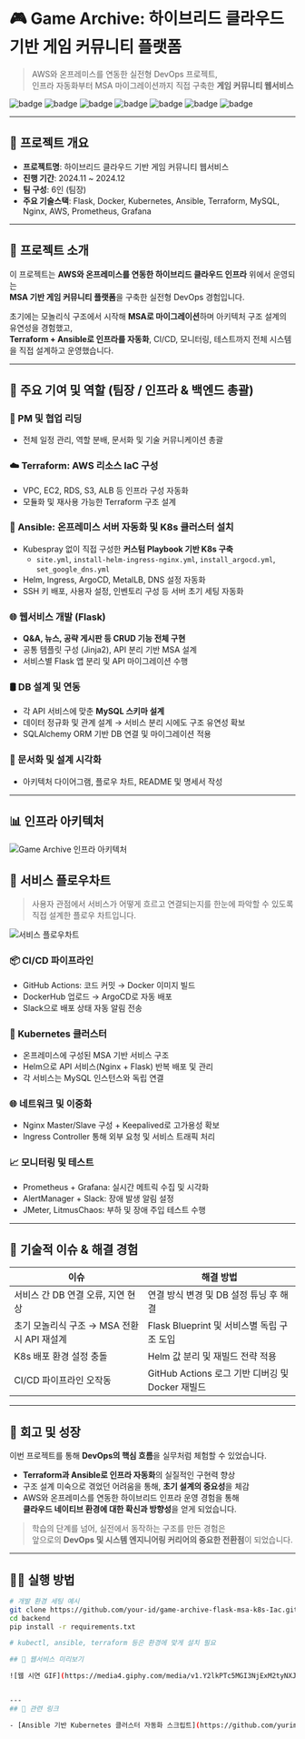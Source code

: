 # 🎮 Game Archive: 하이브리드 클라우드 기반 게임 커뮤니티 플랫폼

> AWS와 온프레미스를 연동한 실전형 DevOps 프로젝트,  
> 인프라 자동화부터 MSA 마이그레이션까지 직접 구축한 **게임 커뮤니티 웹서비스**

![badge](https://img.shields.io/badge/Platform-Hybrid_Cloud-orange)
![badge](https://img.shields.io/badge/Infra-AWS_+_OnPrem-lightgrey)
![badge](https://img.shields.io/badge/Automation-Terraform_·_Ansible-blue)
![badge](https://img.shields.io/badge/Backend-Flask-%23000000)
![badge](https://img.shields.io/badge/Orchestration-Kubernetes-%23326CE5)
![badge](https://img.shields.io/badge/CI/CD-GitHub_Actions_·_ArgoCD-green)
![badge](https://img.shields.io/badge/Monitoring-Prometheus_·_Grafana-red)

---

## 🧾 프로젝트 개요

- **프로젝트명**: 하이브리드 클라우드 기반 게임 커뮤니티 웹서비스  
- **진행 기간**: 2024.11 ~ 2024.12  
- **팀 구성**: 6인 (팀장)  
- **주요 기술스택**: Flask, Docker, Kubernetes, Ansible, Terraform, MySQL, Nginx, AWS, Prometheus, Grafana  

---

## 🧩 프로젝트 소개

이 프로젝트는 **AWS와 온프레미스를 연동한 하이브리드 클라우드 인프라** 위에서 운영되는  
**MSA 기반 게임 커뮤니티 플랫폼**을 구축한 실전형 DevOps 경험입니다.

초기에는 모놀리식 구조에서 시작해 **MSA로 마이그레이션**하며 아키텍처 구조 설계의 유연성을 경험했고,  
**Terraform + Ansible로 인프라를 자동화**, CI/CD, 모니터링, 테스트까지 전체 시스템을 직접 설계하고 운영했습니다.

---

## 🧰 주요 기여 및 역할 (팀장 / 인프라 & 백엔드 총괄)

### 🎯 PM 및 협업 리딩
- 전체 일정 관리, 역할 분배, 문서화 및 기술 커뮤니케이션 총괄

### ☁️ Terraform: AWS 리소스 IaC 구성
- VPC, EC2, RDS, S3, ALB 등 인프라 구성 자동화
- 모듈화 및 재사용 가능한 Terraform 구조 설계

### 🔧 Ansible: 온프레미스 서버 자동화 및 K8s 클러스터 설치
- Kubespray 없이 직접 구성한 **커스텀 Playbook 기반 K8s 구축**
    - `site.yml`, `install-helm-ingress-nginx.yml`, `install_argocd.yml`, `set_google_dns.yml`
- Helm, Ingress, ArgoCD, MetalLB, DNS 설정 자동화
- SSH 키 배포, 사용자 설정, 인벤토리 구성 등 서버 초기 세팅 자동화

### 🌐 웹서비스 개발 (Flask)
- **Q&A, 뉴스, 공략 게시판 등 CRUD 기능 전체 구현**
- 공통 템플릿 구성 (Jinja2), API 분리 기반 MSA 설계
- 서비스별 Flask 앱 분리 및 API 마이그레이션 수행

### 🛢️ DB 설계 및 연동
- 각 API 서비스에 맞춘 **MySQL 스키마 설계**
- 데이터 정규화 및 관계 설계 → 서비스 분리 시에도 구조 유연성 확보
- SQLAlchemy ORM 기반 DB 연결 및 마이그레이션 적용

### 📄 문서화 및 설계 시각화
- 아키텍처 다이어그램, 플로우 차트, README 및 명세서 작성

---

## 📊 인프라 아키텍처

![Game Archive 인프라 아키텍처](https://i.postimg.cc/d368skK5/team-archive-infrastructure-architecture.png)

## 🔄 서비스 플로우차트

> 사용자 관점에서 서비스가 어떻게 흐르고 연결되는지를 한눈에 파악할 수 있도록 직접 설계한 플로우 차트입니다.

![서비스 플로우차트](https://i.postimg.cc/qvS2vH9H/Team3-Flow-Chart-drawio-1.png)

### 📦 CI/CD 파이프라인
- GitHub Actions: 코드 커밋 → Docker 이미지 빌드
- DockerHub 업로드 → ArgoCD로 자동 배포
- Slack으로 배포 상태 자동 알림 전송

### 🧩 Kubernetes 클러스터
- 온프레미스에 구성된 MSA 기반 서비스 구조
- Helm으로 API 서비스(Nginx + Flask) 반복 배포 및 관리
- 각 서비스는 MySQL 인스턴스와 독립 연결

### 🌐 네트워크 및 이중화
- Nginx Master/Slave 구성 + Keepalived로 고가용성 확보
- Ingress Controller 통해 외부 요청 및 서비스 트래픽 처리

### 📈 모니터링 및 테스트
- Prometheus + Grafana: 실시간 메트릭 수집 및 시각화
- AlertManager + Slack: 장애 발생 알림 설정
- JMeter, LitmusChaos: 부하 및 장애 주입 테스트 수행

---

## 🚧 기술적 이슈 & 해결 경험

| 이슈 | 해결 방법 |
|------|-----------|
| 서비스 간 DB 연결 오류, 지연 현상 | 연결 방식 변경 및 DB 설정 튜닝 후 해결 |
| 초기 모놀리식 구조 → MSA 전환 시 API 재설계 | Flask Blueprint 및 서비스별 독립 구조 도입 |
| K8s 배포 환경 설정 충돌 | Helm 값 분리 및 재빌드 전략 적용 |
| CI/CD 파이프라인 오작동 | GitHub Actions 로그 기반 디버깅 및 Docker 재빌드 |

---

## 🌱 회고 및 성장

이번 프로젝트를 통해 **DevOps의 핵심 흐름**을 실무처럼 체험할 수 있었습니다.

- **Terraform과 Ansible로 인프라 자동화**의 실질적인 구현력 향상
- 구조 설계 미숙으로 겪었던 어려움을 통해, **초기 설계의 중요성**을 체감
- AWS와 온프레미스를 연동한 하이브리드 인프라 운영 경험을 통해  
  **클라우드 네이티브 환경에 대한 확신과 방향성**을 얻게 되었습니다.

> 학습의 단계를 넘어, 실전에서 동작하는 구조를 만든 경험은  
> 앞으로의 **DevOps 및 시스템 엔지니어링 커리어의 중요한 전환점**이 되었습니다.

---

## 🧑‍💻 실행 방법

```bash
# 개발 환경 세팅 예시
git clone https://github.com/your-id/game-archive-flask-msa-k8s-Iac.git
cd backend
pip install -r requirements.txt

# kubectl, ansible, terraform 등은 환경에 맞게 설치 필요

## 🎥 웹서비스 미리보기

![웹 시연 GIF](https://media4.giphy.com/media/v1.Y2lkPTc5MGI3NjExM2tyNXJmbTF4b2EwNW51Nm0wd3czb3VlcXo5cXR6ZHExM2ZpdXVkdSZlcD12MV9pbnRlcm5hbF9naWZfYnlfaWQmY3Q9Zw/QtcCBK3xO8qMwJ8tVu/giphy.gif)


---
## 🔗 관련 링크

- [Ansible 기반 Kubernetes 클러스터 자동화 스크립트](https://github.com/yurimheo/ansible-k8s-cluster)
